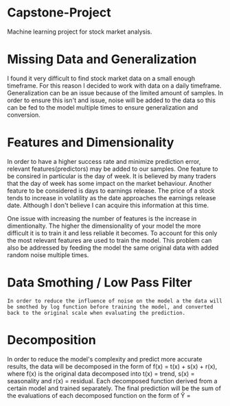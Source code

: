 # Capstone-Project
Machine learning project for stock market analysis.

# Missing Data and Generalization
  
  I found it very difficult to find stock market data on a small enough timeframe. For this reason I decided to work with data on a daily timeframe. Generalization can be an issue because of the limited amount of samples. In order to ensure this isn't and issue, noise will be added to the data so this can be fed to the model multiple times to ensure generalization and conversion. 

# Features and Dimensionality

  In order to have a higher success rate and minimize prediction error, relevant features(predictors) may be added to our samples. One feature to be consired in particular is the day of week. It is believed by many traders that the day of week has some impact on the market behaviour. Another feature to be considered is days to earnings release. The price of a stock tends to increase in volatility as the date approaches the earnings release date. Although I don't believe I can acquire this information at this time.
  
  One issue with increasing the number of features is the increase in dimentionalty. The higher the dimensionality of your model the more difficult it is to train it and less reliable it becomes. To account for this only the most relevant features are used to train the model. This problem can also be addressed by feeding the model the same original data with added random noise multiple times.
  
  # Data Smothing / Low Pass Filter
  
    In order to reduce the influence of noise on the model a the data will be smothed by log function before training the model, and converted back to the original scale when evaluating the prediction. 
    
  # Decomposition
  
  In order to reduce the model's complexity and predict more accurate results, the data will be decomposed in the form of f(x) = t(x) + s(x) + r(x), where f(x) is the original data decomposed into t(x) = trend, s(x) = seasonality and r(x) = residual. Each decomposed function derived from a certain model and trained separately. The final prediction will be the sum of the evaluations of each decomposed function on the form of &Ycirc; = 
